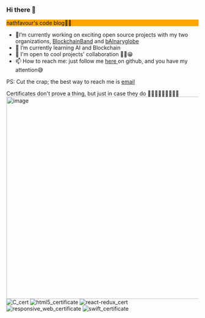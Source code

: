 ### Hi there 👋
<!--
**nathfavour/nathfavour** is a ✨ _special_ ✨ repository because its `README.md` (this file) appears on your GitHub profile.

Here are some ideas to get you started:
-->
<p style="background-color:orange; align-content:center;">nathfavour's code blog✌🏽</p>

- 🔭I’m currently working on exciting open source projects with my two organizations, <a href="https://github.com/BlockchainBand001">BlockchainBand</a> and <a href="https://github.com/bAInaryglobe">bAInaryglobe</a>
- 🌱 I’m currently learning AI and Blockchain
- 👯 I'm open to cool projects' collaboration ✌🏽😁
- 📫 How to reach me: just follow me <a href="https://github.com/nathfavour"> here </a> on github, and you have my attention😅
  
PS: Cut the crap; the best way to reach me is <a href="mailto:nathfavour02@gmail.com">email</a>

Certificates don't prove a thing, but just in case they do 🤷🏽😅👇🏽👇🏽👇🏽
<img width="530" alt="image" src="https://github.com/nathfavour/nathfavour/assets/116535483/e1367a2b-1e5f-4f2e-964a-56570a6c6219">
![C_cert](https://github.com/nathfavour/nathfavour/assets/116535483/8bad4f93-2a40-4e57-afd9-9c19b5a3fd59)
![html5_certificate](https://github.com/nathfavour/nathfavour/assets/116535483/46dee1b1-7b64-4340-ae54-b6acbb1771df)
![react-redux_cert](https://github.com/nathfavour/nathfavour/assets/116535483/4bd9bf2c-21ed-4c48-9862-2833ab6c397c)
![responsive_web_certificate](https://github.com/nathfavour/nathfavour/assets/116535483/5c576e72-c3ca-4709-a452-b5b7309d4942)
![swift_certificate](https://github.com/nathfavour/nathfavour/assets/116535483/3b722970-a5a6-4fa1-90c6-bdeb601ee0c0)
